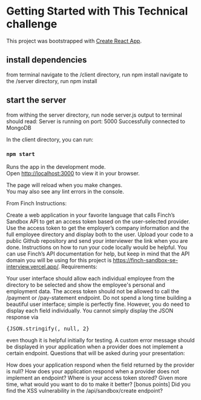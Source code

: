 # Getting Started with This Technical challenge

This project was bootstrapped with [Create React App](https://github.com/facebook/create-react-app).

## install dependencies
from terminal navigate to the /client directory, run npm install
navigate to the /server directory, run npm install

## start the server
from withing the server directory, run node server.js
output to terminal should read:
    Server is running on port: 5000
    Successfully connected to MongoDB

In the client directory, you can run:

### `npm start`

Runs the app in the development mode.\
Open [http://localhost:3000](http://localhost:3000) to view it in your browser.

The page will reload when you make changes.\
You may also see any lint errors in the console.

From Finch
Instructions:

Create a web application in your favorite language that calls Finch’s Sandbox API to get an access token based on the user-selected provider.
Use the access token to get the employer’s company information and the full employee directory and display both to the user.
Upload your code to a public Github repository and send your interviewer the link when you are done. Instructions on how to run your code locally would be helpful.
You can use Finch’s API documentation for help, but keep in mind that the API domain you will be using for this project is https://finch-sandbox-se-interview.vercel.app/.
Requirements:

Your user interface should allow each individual employee from the directory to be selected and show the employee's personal and employment data.
The access token should not be allowed to call the /payment or /pay-statement endpoint.
Do not spend a long time building a beautiful user interface; simple is perfectly fine. However, you do need to display each field individually. You cannot simply display the JSON response via <pre>{JSON.stringify(<your-data>, null, 2}</pre> even though it is helpful initially for testing.
A custom error message should be displayed in your application when a provider does not implement a certain endpoint.
Questions that will be asked during your presentation:

How does your application respond when the field returned by the provider is null?
How does your application respond when a provider does not implement an endpoint?
Where is your access token stored?
Given more time, what would you want to do to make it better?
[bonus points] Did you find the XSS vulnerability in the /api/sandbox/create endpoint?
